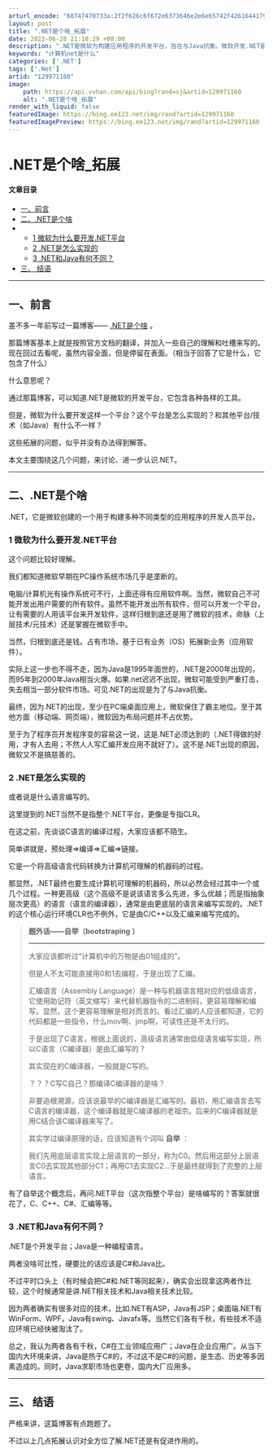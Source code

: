 ```yaml
---
arturl_encode: "68747470733a:2f2f626c6f672e6373646e2e6e65742f42616441796173652f:61727469636c652f64657461696c732f313239393731313630"
layout: post
title: ".NET是个啥_拓展"
date: 2023-06-28 21:10:29 +08:00
description: ".NET是微软为构建应用程序的开发平台，旨在与Java抗衡。微软开发.NET是为了在软件市场保持竞争"
keywords: "计算机net是什么"
categories: ['.NET']
tags: ['.Net']
artid: "129971160"
image:
    path: https://api.vvhan.com/api/bing?rand=sj&artid=129971160
    alt: ".NET是个啥_拓展"
render_with_liquid: false
featuredImage: https://bing.ee123.net/img/rand?artid=129971160
featuredImagePreview: https://bing.ee123.net/img/rand?artid=129971160
---
```


# .NET是个啥\_拓展

#### 文章目录

* [一、前言](#_2)
* [二、.NET是个啥](#NET_14)
* + [1 微软为什么要开发.NET平台](#1_NET_16)
  + [2 .NET是怎么实现的](#2_NET_30)
  + [3 .NET和Java有何不同？](#3_NETJava_54)
* [三、 结语](#__63)

---

## 一、前言

差不多一年前写过一篇博客——
[.NET是个啥](https://suika.blog.csdn.net/article/details/125026753)
。

那篇博客基本上就是按照官方文档的翻译，并加入一些自己的理解和吐槽来写的。现在回过去看呢，虽然内容全面，但是停留在表面。（相当于回答了它是什么，它包含了什么）

什么意思呢？
  
通过那篇博客，可以知道.NET是微软的开发平台，它包含各种各样的工具。
  
但是，微软为什么要开发这样一个平台？这个平台是怎么实现的？和其他平台/技术（如Java）有什么不一样？
  
这些拓展的问题，似乎并没有办法得到解答。

本文主要围绕这几个问题，来讨论、进一步认识.NET。

---

## 二、.NET是个啥

.NET，它是微软创建的一个用于构建多种不同类型的应用程序的开发人员平台。

### 1 微软为什么要开发.NET平台

这个问题比较好理解。

我们都知道微软早期在PC操作系统市场几乎是垄断的。
  
电脑/计算机光有操作系统可不行，上面还得有应用软件啊。当然，微软自己不可能开发出用户需要的所有软件。虽然不能开发出所有软件，但可以开发一个平台，让有需要的人用该平台来开发软件，这样归根到底还是用了微软的技术，命脉（上层技术/元技术）还是掌握在微软手中。

当然，归根到底还是钱。占有市场，基于已有业务（OS）拓展新业务（应用软件）。

实际上这一步也不得不走，因为Java是1995年面世的，.NET是2000年出现的，而95年到2000年Java相当火爆。如果.net迟迟不出现，微软可能受到严重打击，失去相当一部分软件市场。可见.NET的出现是为了与Java抗衡。

最终，因为.NET的出现，至少在PC端桌面应用上，微软保住了霸主地位。至于其他方面（移动端、网页端），微软因为布局问题并不占优势。

至于为了程序员开发程序变的容易这一说，这是.NET必须达到的（.NET得做的好用，才有人去用；不然人人写汇编开发应用不就好了）。这不是.NET出现的原因，微软又不是搞慈善的。

### 2 .NET是怎么实现的

或者说是什么语言编写的。
  
这里提到的.NET当然不是指整个.NET平台，更像是专指CLR。

在这之前，先谈谈C语言的编译过程，大家应该都不陌生。
  
简单讲就是，预处理=>编译=>汇编=>链接。
  
它是一个将高级语言代码转换为计算机可理解的机器码的过程。

那显然，.NET最终也要生成计算机可理解的机器码，所以必然会经过其中一个或几个过程。一种更高级（这个高级不是说该语言多么先进，多么优越；而是指抽象层次更高）的语言（语言的编译器），通常是由更底层的语言来编写实现的。.NET的这个核心运行环境CLR也不例外，它是由C/C++以及汇编来编写完成的。

> **题外话——自举（bootstraping ）**
>
> ---
>
> 大家应该都听过“计算机中的万物是由01组成的”。
>   
> 但是人不太可能直接用0和1去编程，于是出现了汇编。
>   
> 汇编语言（Assembly Language）是一种与机器语言相对应的低级语言，它使用助记符（英文缩写）来代替机器指令的二进制码，更容易理解和编写。显然，这个更容易理解是相对而言的。看过汇编的人应该都知道，它的代码都是一些指令，什么mov啊、jmp啊，可读性还是不太行的。
>   
>   
> 于是出现了C语言，根据上面说的，高级语言通常由低级语言编写实现，所以C语言（C编译器）是由汇编写的？
>   
> 其实现在的C编译器，一般就是C写的。
>   
> ？？？C写C自己？那编译C编译器的是啥？
>   
> 非要追根溯源，应该说最早的C编译器是汇编写的。最初，用汇编语言去写C语言的编译器，这个编译器就是C编译器的老祖宗。后来的C编译器就是用C结合该C编译器来写了。
>   
> 其实学过编译原理的话，应该知道有个词叫
> **自举**
> ：
>   
> 我们先用底层语言实现上层语言的一部分，称为C0。然后用这部分上层语言C0去实现其他部分C1；再用C1去实现C2…于是最终就得到了完整的上层语言。

有了自举这个概念后，再问.NET平台（这次指整个平台）是啥编写的？答案就很花了，C、C++、C#、汇编等等。

### 3 .NET和Java有何不同？

.NET是个开发平台；Java是一种编程语言。
  
两者没啥可比性，硬要比的话应该是C#和Java比。
  
不过平时口头上（有时候会把C#和.NET等同起来），确实会出现拿这两者作比较，这个时候通常是讲.NET相关技术和Java相关技术比较。
  
因为两者确实有很多对应的技术，比如.NET有ASP，Java有JSP；桌面端.NET有WinForm、WPF，Java有swing、Javafx等。当然它们各有千秋，有些技术不适应环境已经快被淘汰了。

总之，我认为两者各有千秋，C#在工业领域应用广；Java在企业应用广。从当下国内大环境来讲，Java是热于C#的，不过这不是C#的问题，是生态、历史等多因素造成的。同时，Java求职市场也更卷，国内大厂应用多。

---

## 三、 结语

严格来讲，这篇博客有点跑题了。
  
不过以上几点拓展认识对全方位了解.NET还是有促进作用的。